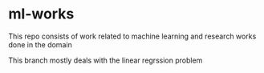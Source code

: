 # ml-works
This repo consists of work related to machine learning and research works done in the domain

This branch mostly deals with the linear regrssion problem
